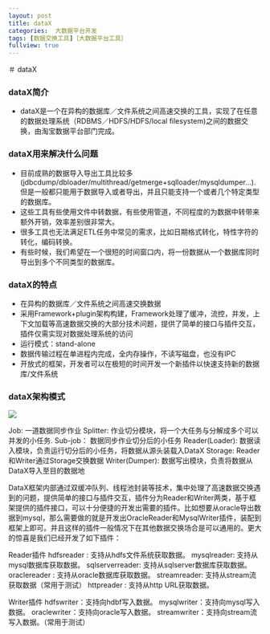 ```yaml
---
layout: post
title: dataX
categories:  大数据平台开发
tags: [数据交换工具]［大数据平台工具］
fullview: true
---
```

＃ dataX

### dataX简介
* dataX是一个在异构的数据库／文件系统之间高速交换的工具，实现了在任意的数据处理系统（RDBMS／HDFS/HDFS/local filesystem)之间的数据交换，由淘宝数据平台部门完成。

### dataX用来解决什么问题
* 目前成熟的数据导入导出工具比较多(jdbcdump/dbloader/multithread/getmerge+sqlloader/mysqldumper…).但是一般都只能用于数据导入或者导出，并且只能支持一个或者几个特定类型的数据库。
* 这些工具有些使用文件中转数据，有些使用管道，不同程度的为数据中转带来额外开销，效率差别很非常大。
* 很多工具也无法满足ETL任务中常见的需求，比如日期格式转化，特性字符的转化，编码转换。
* 有些时候，我们希望在一个很短的时间窗口内，将一份数据从一个数据库同时导出到多个不同类型的数据库。

### dataX的特点
* 在异构的数据库／文件系统之间高速交换数据
* 采用Framework+plugin架构构建，Framework处理了缓冲，流控，并发，上下文加载等高速数据交换的大部分技术问题，提供了简单的接口与插件交互，插件仅需实现对数据处理系统的访问
* 运行模式：stand-alone
* 数据传输过程在单进程内完成，全内存操作，不读写磁盘，也没有IPC
* 开放式的框架，开发者可以在极短的时间开发一个新插件以快速支持新的数据库/文件系统

### dataX架构模式
<img src="/img/DataX_structure"/>

Job: 一道数据同步作业
Splitter: 作业切分模块，将一个大任务与分解成多个可以并发的小任务.
Sub-job： 数据同步作业切分后的小任务
Reader(Loader): 数据读入模块，负责运行切分后的小任务，将数据从源头装载入DataX
Storage: Reader和Writer通过Storage交换数据
Writer(Dumper): 数据写出模块，负责将数据从DataX导入至目的数据地

DataX框架内部通过双缓冲队列、线程池封装等技术，集中处理了高速数据交换遇到的问题，提供简单的接口与插件交互，插件分为Reader和Writer两类，基于框架提供的插件接口，可以十分便捷的开发出需要的插件。比如想要从oracle导出数据到mysql，那么需要做的就是开发出OracleReader和MysqlWriter插件，装配到框架上即可。并且这样的插件一般情况下在其他数据交换场合是可以通用的。更大的惊喜是我们已经开发了如下插件：

Reader插件
hdfsreader : 支持从hdfs文件系统获取数据。
mysqlreader: 支持从mysql数据库获取数据。
sqlserverreader: 支持从sqlserver数据库获取数据。
oraclereader : 支持从oracle数据库获取数据。
streamreader: 支持从stream流获取数据（常用于测试）
httpreader : 支持从http URL获取数据。

Writer插件
hdfswriter：支持向hdbf写入数据。
mysqlwriter：支持向mysql写入数据。
oraclewriter：支持向oracle写入数据。
streamwriter：支持向stream流写入数据。（常用于测试）
